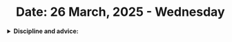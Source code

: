 <h1 style="text-align: right;">Date: 26 March, 2025 - Wednesday</h1>

<details>
    <summary>
        <strong>Discipline and advice:</strong>
    </summary>
    <ul>
        <li>Foundation make a strong and solid.</li>
        <li>Data Structure and Algorithm must be understand and 100% complete.</li>
        <li>Capable for any problem and solve any problems.</li>
        <li>Focused on and consistence to roadmap on Software Engineers path.</li>
        <li>Compromise and sacrifice a time wasting.</li>
        <li>Struggle for a best programmer or software engineer.</li>
        <li>Focus perfection and time management.</li>
        <li>Daily task to daily finished.</li>
        <li>Hard work, practice, practice and more than practice.</li>
    <ul>
</details>